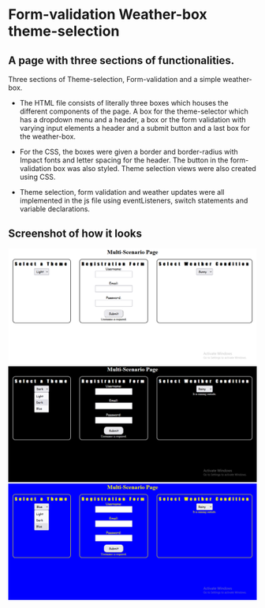 # Form-validation Weather-box theme-selection

## A page with three sections of functionalities.

Three sections of Theme-selection, Form-validation and a simple weather-box.

* The HTML file consists of literally three boxes which houses the different components of the page. A box for the theme-selector which has a dropdown menu and a header, a box or the form validation with varying input elements a header and a submit button and a last box for the weather-box.

* For the CSS, the boxes were given a border and border-radius with Impact fonts and letter spacing for the header. The button in the form-validation box was also styled. Theme selection views were also created using CSS.

* Theme selection, form validation and weather updates were all implemented in the js file using eventListeners, switch statements and variable declarations.

## Screenshot of how it looks

<img src="screenshot/Screenshot (130).png" alt="project-screen">
<img src="screenshot/Screenshot (131).png" alt="project-screen">
<img src="screenshot/Screenshot (132).png" alt="project-screen">
